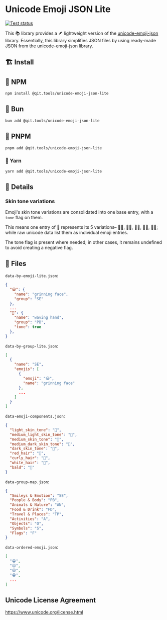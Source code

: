 # Unicode Emoji JSON Lite

[![Test status](https://github.com/dejurin/unicode-emoji-json-lite/workflows/Node.js%20CI/badge.svg)](https://github.com/dejurin/unicode-emoji-json-lite/actions/workflows/node.js.yml)

This 📚 library provides a 🪶 lightweight version of the [unicode-emoji-json](https://www.npmjs.com/package/unicode-emoji-json) library. Essentially, this library simplifies JSON files by using ready-made JSON from the unicode-emoji-json library.

## 🏗️ Install

## 🎉 NPM

```bash
npm install @qit.tools/unicode-emoji-json-lite
```

## 🧁 Bun

```bash
bun add @qit.tools/unicode-emoji-json-lite
```

## 🌟 PNPM

```bash
pnpm add @qit.tools/unicode-emoji-json-lite
```

### 🧶 Yarn

```bash
yarn add @qit.tools/unicode-emoji-json-lite
```

## 📝 Details

### Skin tone variations

Emoji's skin tone variations are consolidated into one base entry, with a `tone` flag on them.

This means one entry of 👋 represents its 5 variations– 👋🏻, 👋🏼, 👋🏽, 👋🏾, 👋🏿; while raw unicode data list them as individual emoji entries.

The tone flag is present where needed; in other cases, it remains undefined to avoid creating a negative flag.

## 📄 Files

`data-by-emoji-lite.json`:

```json
{
  "😀": {
    "name": "grinning face",
    "group": "SE"
  },
  ...
  "👋": {
    "name": "waving hand",
    "group": "PB",
    "tone": true
  },
}
```


`data-by-group-lite.json`:

```json
[
  {
    "name": "SE",
    "emojis": [
      {
        "emoji": "😀",
        "name": "grinning face"
      },
      ...
    ]
  }
]
```

`data-emoji-components.json`:

```json
{
  "light_skin_tone": "🏻",
  "medium_light_skin_tone": "🏼",
  "medium_skin_tone": "🏽",
  "medium_dark_skin_tone": "🏾",
  "dark_skin_tone": "🏿",
  "red_hair": "🦰",
  "curly_hair": "🦱",
  "white_hair": "🦳",
  "bald": "🦲"
}
```

`data-group-map.json`:

```json
{
  "Smileys & Emotion": "SE",
  "People & Body": "PB",
  "Animals & Nature": "AN",
  "Food & Drink": "FD",
  "Travel & Places": "TP",
  "Activities": "A",
  "Objects": "O",
  "Symbols": "S",
  "Flags": "F"
}
```

`data-ordered-emoji.json`:

```json
[
  "😀",
  "😃",
  "😄",
  "😁",
  ...
]
```

## Unicode License Agreement

https://www.unicode.org/license.html